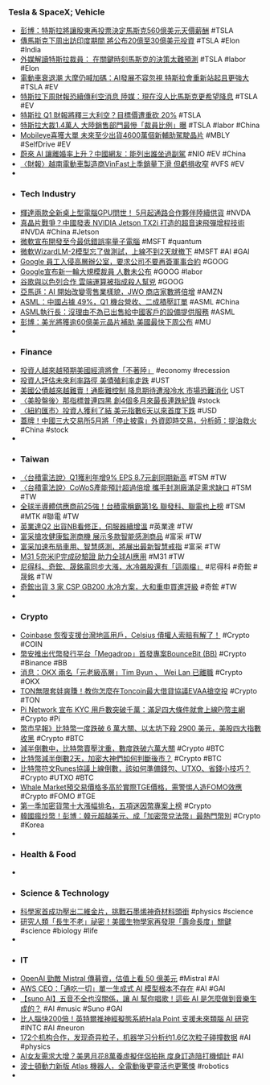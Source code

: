 ### Tesla & SpaceX; Vehicle
- [彭博：特斯拉將讓股東再投票決定馬斯克560億美元天價薪酬](https://news.cnyes.com/news/id/5528088) #TSLA
- [傳馬斯克下周出訪印度期間 將公布20億至30億美元投資](https://news.cnyes.com/news/id/5528177) #TSLA #Elon #India
- [外媒解讀特斯拉裁員： 在關鍵時刻馬斯克的決策太難預測](https://www.techbang.com/posts/114609-foreign-media-interpret-teslas-layoffs-musks-decision-making) #TSLA #labor #Elon
- [電動車衰退潮 大摩仍喊加碼：AI發展不容忽視 特斯拉會重新站起且更強大](https://news.cnyes.com/news/id/5528426) #TSLA #EV
- [特斯拉下周財報恐續傳利空消息 陸媒：現在沒人比馬斯克更希望降息](https://news.cnyes.com/news/id/5528975) #TSLA #EV
- [特斯拉 Q1 財報將釋三大利空？目標價遭重砍 20%](https://finance.technews.tw/2024/04/18/barclays-slashes-its-tesla-stock-price-target-by-20-percent/) #TSLA
- [特斯拉大裁1.4萬人 大陸銷售部門最慘「裁員比例」曝](https://tw.news.yahoo.com/特斯拉大裁1-4萬人-大陸銷售部門最慘-裁員比例-曝-083039995.html) #TSLA #labor #China
- [Mobileye喜獲大單 未來至少出貨4600萬個新輔助駕駛晶片](https://news.cnyes.com/news/id/5528191) #MBLY #SelfDrive #EV
- [蔚來 AI 讓離婚率上升？中國網友：能列出誰坐過副駕](https://technews.tw/2024/04/18/nio-ai/) #NIO #EV #China
- [〈財報〉越南電動車製造商VinFast上季銷量下滑 但虧損收窄](https://news.cnyes.com/news/id/5528089) #VFS #EV
-
- ### Tech Industry
- [輝達兩款全新桌上型電腦GPU問世！ 5月起通路合作夥伴陸續供貨](https://www.technice.com.tw/issues/semicon/106894/) #NVDA
- [真晶片戰爭？中國發表 NVIDIA Jetson TX2i 打造的超音速飛彈增程技術](https://www.inside.com.tw/article/34779-tech-war-how-chinese-scientists-rigged-low-cost-ai-computer-chip-power-hypersonic-weapon) #NVDA #China #Jetson
- [微軟宣布開發至今最低錯誤率量子電腦](https://technews.tw/2024/04/18/microsoft-and-quantinuum-demonstrate-the-most-reliable-logical-qubits-on-record-with-an-error-rate-800x-better-than-physical-qubits/) #MSFT #quantum
- [微軟WizardLM-2模型忘了做測試，上線不到2天就撤下](https://www.ithome.com.tw/news/162380) #MSFT #AI #GAI
- [Google 員工入侵高層辦公室，要求公司不要再簽軍事合約](https://www.inside.com.tw/article/34778-google-workers-arrested-after-nine-hour-protest-in-google-cloud-ceos-office) #GOOG
- [Google宣布新一輪大規模裁員 人數未公布](https://m.cnyes.com/news/id/5528415) #GOOG #labor
- [谷歌與以色列合作 雲端運算被指成殺人幫兇](https://news.pts.org.tw/article/690881) #GOOG
- [亞馬遜：AI 開始改變零售業樣貌，JWO 商店家數將倍增](https://technews.tw/2024/04/18/an-update-on-amazons-plans-for-just-walk-out-and-checkout-free-technology/) #AMZN
- [ASML：中國占據 49%，Q1 機台營收、二成積壓訂單](https://technews.tw/2024/04/18/asml-q1-machine-revenue/) #ASML #China
- [ASML執行長：沒理由不為已出售給中國客戶的設備提供服務](https://news.cnyes.com/news/id/5529147) #ASML
- [彭博：美光將獲逾60億美元晶片補助 美國最快下周公布](https://news.cnyes.com/news/id/5528642) #MU
-
- ### Finance
- [投資人越來越預期美國經濟將會「不著陸」](https://news.cnyes.com/news/id/5528170) #economy #recession
- [投資人評估未來利率路徑 美債殖利率走跌](https://news.cnyes.com/news/id/5529379) #UST
- [美國公債越來越難賣！通膨難控制 降息期待遭潑冷水 市場恐難消化](https://news.cnyes.com/news/id/5528751) UST
- [〈美股盤後〉那指標普連四黑 創4個多月來最長連跌紀錄](https://news.cnyes.com/news/id/5528406) #stock
- [〈紐約匯市〉投資人獲利了結 美元指數6天以來首度下跌](https://news.cnyes.com/news/id/5528401) #USD
- [蓋牌！中國三大交易所5月將「停止披露」外資即時交易，分析師：提油救火](https://www.blocktempo.com/chinas-stock-market-will-stop-disclosing-real-time-trading-data-in-may/) #China #stock
-
- ### Taiwan
- [〈台積電法說〉Q1獲利年增9% EPS 8.7元創同期新高](https://news.cnyes.com/news/id/5529006) #TSM #TW
- [〈台積電法說〉CoWoS產能預計超過倍增 攜手封測廠滿足需求缺口](https://m.cnyes.com/news/id/5529427) #TSM #TW
- [全球半導體供應商前25強！台積電稱霸第1名 聯發科、聯電也上榜](https://www.wealth.com.tw/articles/90b75af1-b7ac-474d-aa10-f958054b233a) #TSM #MTK #聯電 #TW
- [英業達Q2 出貨NB看修正，伺服器續增溫](https://www.moneydj.com/kmdj/news/newsviewer.aspx?a=ba579aab-6261-43c1-a43a-8706a26bdac0) #英業達 #TW
- [富采搶攻健康監測商機 展示多款智能感測商品](https://news.cnyes.com/news/id/5529108) #富采 #TW
- [富采加速布局車用、智慧感測，將展出最新智慧戒指](https://technews.tw/2024/04/18/ennostar-2024-touch-taiwan-2/) #富采 #TW
- [M31 5奈米IP完成矽驗證 助力全球AI應用](https://news.cnyes.com/news/id/5529520) #M31 #TW
- [尼得科、奇鋐、晟銘電同步大漲，水冷飆股還有「這兩檔」](https://news.cnyes.com/news/id/5529212) #尼得科 #奇鋐 #晟銘 #TW
- [奇鋐出貨 3 家 CSP GB200 水冷方案，大和重申買進評級](https://finance.technews.tw/2024/04/18/avc-csp/) #奇鋐 #TW
-
- ### Crypto
- [Coinbase 恢復支援台灣地區用戶，Celsius 債權人索賠有解了！](https://zombit.info/coinbase-reopen-service-for-user-in-taiwan/) #Crypto #COIN
- [幣安推出代幣發行平台「Megadrop」首發專案BounceBit (BB)](https://abmedia.io/binance-unveils-token-issuance-platform-megadrop) #Crypto #Binance #BB
- [消息：OKX 兩名「元老級高層」Tim Byun 、 Wei Lan 已離職](https://blockcast.it/2024/04/17/top-okx-executives-tim-byun-and-wei-lan-depart-crypto-exchange/) #Crypto #OKX
- [TON無限套娃爽賺！教你怎麼在Toncoin最大借貸協議EVAA搶空投](https://www.blocktempo.com/ton-maximum-loan-agreement-evaa-air-casting-training-teaching/) #Crypto #TON
- [Pi Network 宣布 KYC 用戶數突破千萬：滿足四大條件就會上線Pi幣主網](https://www.blocktempo.com/pi-network-kyc-users-reach-10-million/) #Crypto #Pi
- [幣市早報》比特幣一度跌破 6 萬大關、以太坊下殺 2900 美元，美股四大指數收黑](https://www.blocktempo.com/bitcoin-once-fell-below-the-60000-mark/) #Crypto #BTC
- [減半倒數中，比特幣賣壓沈重，數度跌破六萬大關](https://abmedia.io/bitcoin-dips-below-60k-before-halving) #Crypto #BTC
- [比特幣減半倒數2天，加密大神們如何判斷後市？](https://www.blocktempo.com/arthur-hayes-and-others-believe-bitcoin-is-about-to-rise/) #Crypto #BTC
- [比特幣符文Runes協議上線倒數，該如何準備錢包、UTXO、省錢小技巧？](https://www.blocktempo.com/runes-protocol-is-coming-online-soon/) #Crypto #UTXO #BTC
- [Whale Market預交易價格多高於實際TGE價格，需警惕人造FOMO效應](https://news.cnyes.com/news/id/5529069) #Crypto #FOMO #TGE
- [第一季加密貨幣十大漲幅排名，五項迷因幣專案上榜](https://abmedia.io/top-crypto-gainers-of-q1-2024) #Crypto
- [韓國瘋炒幣！彭博：韓元超越美元、成「加密幣兌法幣」最熱門幣別](https://blockcast.it/2024/04/17/korean-won-topped-us-dollar-as-preferred-currency-for-crypto-trades-in-q1/) #Crypto #Korea
-
- ### Health & Food
-
- ### Science & Technology
- [科學家首成功壓出二維金片，挑戰石墨烯神奇材料頭銜](https://technews.tw/2024/04/18/2d-gold-graphene-goldene/) #physics #science
- [研究人類「長生不老」祕密！美國生物學家再發現「壽命長度」關鍵](https://technews.tw/2024/04/17/telomere-profiling/) #science #biology #life
-
- ### IT
- [OpenAI 勁敵 Mistral 傳募資，估值上看 50 億美元](https://finance.technews.tw/2024/04/17/mistral-an-openai-rival-in-europe-in-talks-to-raise-capital-at-a-5-billion-valuation/) #Mistral #AI
- [AWS CEO：「通吃一切」單一生成式 AI 模型根本不存在](https://technews.tw/2024/04/18/amazon-cloud-chief-argues-fierce-ai-race-isnt-zero-sum/) #AI #GAI
- [【suno AI】五音不全也沒關係，讓 AI 幫你唱歌！這些 AI 是怎麼做到音樂生成的？](https://pansci.asia/archives/375627) #AI #music #Suno #GAI
- [比人腦快200倍！英特爾推神經擬態系統Hala Point 支援未來類腦 AI 研究](https://news.cnyes.com/news/id/5528409) #INTC #AI #neuron
- [172个机构合作，发现奇异粒子，机器学习分析约1.6亿次粒子碰撞数据](https://www.jiqizhixin.com/articles/2024-04-18-2) #AI #physics
- [AI女友需求大增？美男月花8萬養虛擬伴侶拍拖 度身訂造陪打機傾計](https://www.hk01.com/數碼生活/1011022/ai女友需求大增-美男月花8萬養虛擬伴侶拍拖-度身訂造陪打機傾計) #AI
- [波士頓動力新版 Atlas 機器人，全電動後更靈活也更驚悚](https://technews.tw/2024/04/18/boston-dynamics-electric-atlas-robot/) #robotics
-